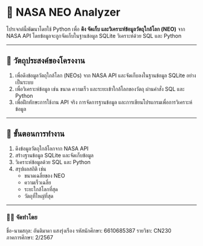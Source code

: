 # 🌠 NASA NEO Analyzer

โปรเจกต์นี้พัฒนาโดยใช้ Python เพื่อ **ดึง จัดเก็บ และวิเคราะห์ข้อมูลวัตถุใกล้โลก (NEO)** จาก NASA API โดยข้อมูลจะถูกจัดเก็บในฐานข้อมูล SQLite วิเคราะห์ด้วย SQL และ Python 

---

## 🎯 วัตถุประสงค์ของโครงงาน

1. เพื่อดึงข้อมูลวัตถุใกล้โลก (NEOs) จาก NASA API และจัดเก็บลงในฐานข้อมูล SQLite อย่างเป็นระบบ  
2. เพื่อวิเคราะห์ข้อมูล เช่น ขนาด ความเร็ว และระยะเข้าใกล้โลกของวัตถุ ผ่านคำสั่ง SQL และ Python  
3. เพื่อฝึกทักษะการใช้งาน API จริง การจัดการฐานข้อมูล และการเขียนโปรแกรมเพื่อการวิเคราะห์ข้อมูล  


---


## 🔧 ขั้นตอนการทำงาน

1. ดึงข้อมูลวัตถุใกล้โลกจาก NASA API
2. สร้างฐานข้อมูล SQLite และจัดเก็บข้อมูล
3. วิเคราะห์ข้อมูลด้วย SQL และ Python
4. สรุปผลสถิติ เช่น
   - ขนาดเฉลี่ยของ NEO
   - ความเร็วเฉลี่ย
   - ระยะใกล้โลกที่สุด
   - วัตถุที่ใหญ่ที่สุด


---


### 👨‍💻 จัดทำโดย
ชื่อ-นามสกุล: อันติมาดา แสงรุ่งเรือง 
รหัสนักศึกษา: 6610685387
รายวิชา: CN230  
ภาคการศึกษา: 2/2567



